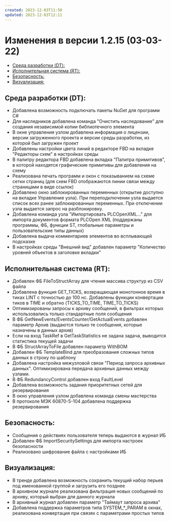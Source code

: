 ```yaml
---
created: 2023-12-03T11:50
updated: 2023-12-03T12:11
---
```

# Изменения в версии 1.2.15 (03-03-22)

- [Среда разработки (DT):](#%D0%A1%D1%80%D0%B5%D0%B4%D0%B0-%D1%80%D0%B0%D0%B7%D1%80%D0%B0%D0%B1%D0%BE%D1%82%D0%BA%D0%B8-dt)
- [Исполнительная система (RT):](#%D0%98%D1%81%D0%BF%D0%BE%D0%BB%D0%BD%D0%B8%D1%82%D0%B5%D0%BB%D1%8C%D0%BD%D0%B0%D1%8F-%D1%81%D0%B8%D1%81%D1%82%D0%B5%D0%BC%D0%B0-rt)
- [Безопасность:](#%D0%91%D0%B5%D0%B7%D0%BE%D0%BF%D0%B0%D1%81%D0%BD%D0%BE%D1%81%D1%82%D1%8C)
- [Визуализация:](#%D0%92%D0%B8%D0%B7%D1%83%D0%B0%D0%BB%D0%B8%D0%B7%D0%B0%D1%86%D0%B8%D1%8F)

## Среда разработки (DT):

* Добавлена возможность подключать пакеты NuGet для программ C#
* Для наследников добавлена команда "Очистить наследование" для создания независимой копии библиотечного элемента
* В окне управления узлом добавлена информация о лицензии, версии загруженного проекта и версии среды разработки, из которой был загружен проект
* Добавлены настройки цвета линий в редакторе FBD на вкладке "Редакторы схем" в настройках среды
* В палитру редактора FBD добавлена вкладка "Палитра примитивов", в которой находятся графические примитивы для добавления на схему
* Реализована печать программ и окон с показыванием на схеме сетки страниц (для схем FBD отображаются линии связи между страницами в виде ссылок)
* Добавлено окно заблокированных переменных (открытие доступно на вкладке Управление узла). При переподключении узла выдается список всех ранее заблокированных переменных. При отключении узла выдается запрос на разблокировку.
* Добавлена команда узла "Импортировать PLCOpenXML..." для импорта документов формата PLCOpen XML (поддержаны программы, ФБ, функции ST, глобальные параметры и пользовательские типы данных)
* Добавлена выдача комментариев элементов во всплывающей подсказке
* В настройках среды "Внешний вид" добавлен параметр "Количество уровней объектов в заголовке вкладки"

## Исполнительная система (RT):

* Добавлен ФБ FileToStructArray для чтения массива структур из CSV файла
* Добавлена функция GET_TICKS, возвращающая монотонное время в тиках LINT с точностью до 100 нс. Добавлены функции конвертации тиков в TIME и обратно (TICKS_TO_TIME, TIME_TO_TICKS)
* Оптимизированы запросы к архиву сообщений, в фильтрах которых использовались только стандартные поля сообщения
* В ФБ GetNewEvents/EventsCounter/GetActualEvents добавлен параметр Архив (выдаются только те сообщения, которые назначены в данных архив)
* Если на вход TaskRef в GetTaskStatistics не задана задача, выводится статистика текущей задачи
* В ФБ StructArrayToFile добавлен параметр WithBOM
* Добавлен ФБ TemplateBind для преобразования сложных типов данных в строку по шаблону
* Добавлена настройка межузловой связи "Период запроса архивных данных". Оптимизирована передача архивных данных между узлами.
* В ФБ RedundancyControl добавлен вход FaultLevel
* Добавлена возможность задания приоритетных сетей для резервирования
* В окно управления узлом добавлена команда смены мастерства
* В протоколе МЭК 60870-5-104 добавлена поддержка резервирования

## Безопасность:

* Сообщения о действиях пользователя теперь выдаются в журнал ИБ
* Добавлен ФБ ImportSecuritySettings для импорта настроек безопасности
* Реализовано шифрование файла с настройками ИБ

## Визуализация:

* В тренде добавлена возможность сохранить текущий набор перьев под именованной группой и загрузить его позднее
* В архивном журнале реализована фильтрация новых сообщений по архиву, который выбран для данного журнала
* В архивный журнал добавлен параметр "Таймаут запроса архива"
* Добавлена поддержка параметров типа SYSTEM_*_PARAM в окнах, реализована конвертация при связях с параметрами простых типов